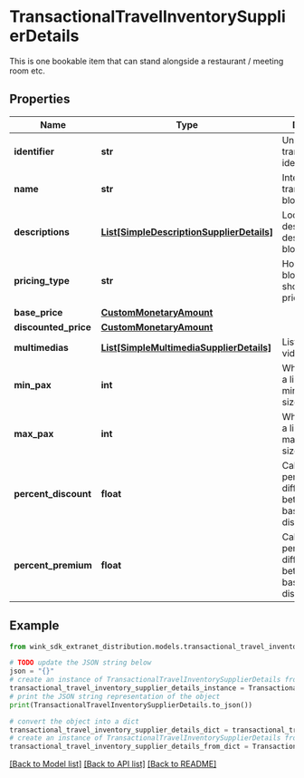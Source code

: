 # TransactionalTravelInventorySupplierDetails

This is one bookable item that can stand alongside a restaurant / meeting room etc.

## Properties

Name | Type | Description | Notes
------------ | ------------- | ------------- | -------------
**identifier** | **str** | Unique transactional identifier | 
**name** | **str** | Internal name of transactional blocking. | 
**descriptions** | [**List[SimpleDescriptionSupplierDetails]**](SimpleDescriptionSupplierDetails.md) | Localized descriptions describing blocking. | 
**pricing_type** | **str** | How this blocking item should be priced. | 
**base_price** | [**CustomMonetaryAmount**](CustomMonetaryAmount.md) |  | 
**discounted_price** | [**CustomMonetaryAmount**](CustomMonetaryAmount.md) |  | 
**multimedias** | [**List[SimpleMultimediaSupplierDetails]**](SimpleMultimediaSupplierDetails.md) | List of images / videos of item. | [optional] 
**min_pax** | **int** | Whether there is a limit to minimum group size. | [optional] 
**max_pax** | **int** | Whether there is a limit to maximum group size. | [optional] 
**percent_discount** | **float** | Calculates the percent difference between basePrice and discountedPrice. | [optional] 
**percent_premium** | **float** | Calculates the percent difference between basePrice and discountedPrice. | [optional] 

## Example

```python
from wink_sdk_extranet_distribution.models.transactional_travel_inventory_supplier_details import TransactionalTravelInventorySupplierDetails

# TODO update the JSON string below
json = "{}"
# create an instance of TransactionalTravelInventorySupplierDetails from a JSON string
transactional_travel_inventory_supplier_details_instance = TransactionalTravelInventorySupplierDetails.from_json(json)
# print the JSON string representation of the object
print(TransactionalTravelInventorySupplierDetails.to_json())

# convert the object into a dict
transactional_travel_inventory_supplier_details_dict = transactional_travel_inventory_supplier_details_instance.to_dict()
# create an instance of TransactionalTravelInventorySupplierDetails from a dict
transactional_travel_inventory_supplier_details_from_dict = TransactionalTravelInventorySupplierDetails.from_dict(transactional_travel_inventory_supplier_details_dict)
```
[[Back to Model list]](../README.md#documentation-for-models) [[Back to API list]](../README.md#documentation-for-api-endpoints) [[Back to README]](../README.md)


